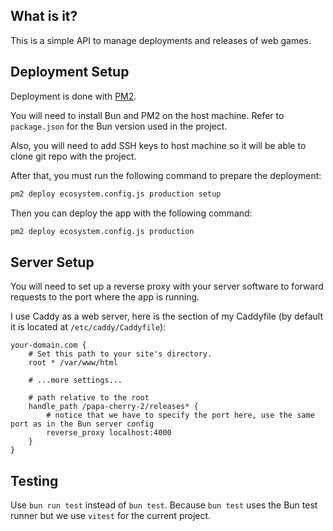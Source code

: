 ## What is it?

This is a simple API to manage deployments and releases of web games.


## Deployment Setup

Deployment is done with [PM2](https://pm2.keymetrics.io/docs/usage/deployment/).

You will need to install Bun and PM2 on the host machine. Refer to `package.json` for the Bun version used in the project.

Also, you will need to add SSH keys to host machine so it will be able to clone git repo with the project.

After that, you must run the following command to prepare the deployment:
```sh
pm2 deploy ecosystem.config.js production setup
```

Then you can deploy the app with the following command:
```sh
pm2 deploy ecosystem.config.js production
```


## Server Setup

You will need to set up a reverse proxy with your server software to forward requests to the port where the app is running.

I use Caddy as a web server, here is the section of my Caddyfile (by default it is located at `/etc/caddy/Caddyfile`):

```
your-domain.com {
	# Set this path to your site's directory.
	root * /var/www/html

	# ...more settings...

	# path relative to the root
	handle_path /papa-cherry-2/releases* {
		# notice that we have to specify the port here, use the same port as in the Bun server config
		reverse_proxy localhost:4000
	}
}
```


## Testing

Use `bun run test` instead of `bun test`. Because `bun test` uses the Bun test runner but we use `vitest` for the current project.
